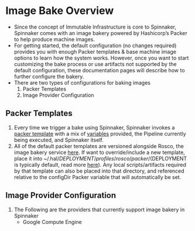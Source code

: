 # Image Bake Overview
* Since the concept of Immutable Infrastructure is core to Spinnaker, Spinnaker comes with an
image bakery powered by Hashicorp’s Packer to help produce machine images.
* For getting started, the default configuration (no changes required) provides you with enough
Packer templates &amp; base machine image options to learn how the system works. However, once
you want to start customizing the bake process or use artifacts not supported by the default
configuration, these documentation pages will describe how to further configure the bakery.
* There are two types of configurations for baking images
	1. Packer Templates
	2. Image Provider Configuration
## Packer Templates
1. Every time we trigger a bake using Spinnaker, Spinnaker invokes a [packer template](https://www.packer.io/docs/templates/index.html) with
a mix of [variables](https://www.packer.io/docs/templates/index.html) provided, the Pipeline currently being executed, and Spinnaker itself.
2. All of the default packer templates are versioned alongside Rosco, the image bakery
service [here](https://github.com/spinnaker/rosco/tree/master/rosco-web/config/packer). If want to override/include a new template, place it into
~/.hal/$DEPLOYMENT/profiles/rosco/packer/ ($DEPLOYMENT is typically default, read
more [here](https://www.spinnaker.io/reference/halyard/)). Any local scripts/artifacts required by that template can also be placed into
that directory, and referenced relative to the configDir Packer variable that will
automatically be set.
## Image Provider Configuration
1. The Following are the providers that currently support image bakery in Spinnaker
	* Google Compute Engine